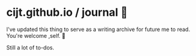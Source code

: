 # cijt.github.io / journal 📝

I've updated this thing to serve as a writing archive
for future me to read. You're welcome ,self. 🐶
</hr>
Still a lot of to-dos. 
